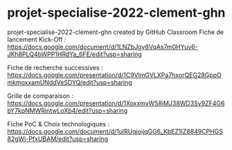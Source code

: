 # projet-specialise-2022-clement-ghn
projet-specialise-2022-clement-ghn created by GitHub Classroom
Fiche de lancement Kick-Off :
https://docs.google.com/document/d/1LNZbJgy8VqAs7m0HYuv6-JKh8PLQ4bWPP1HRdYa_6FE/edit?usp=sharing

Fiche de recherche successives :
https://docs.google.com/presentation/d/1C9VlmGVLXPa7hxorQEG28GppOmkmoxxamUNddVeSDYQ/edit?usp=sharing

Grille de comparaison :
https://docs.google.com/presentation/d/1XoxxmyW58jMJ38WD3Sv9ZF4G6bY7kpNMWRintwLoXb4/edit?usp=sharing

Fiche PoC & Choix technologiques :
https://docs.google.com/document/d/1ulRUqjoijqGG6_KbEZ1IZ8849CPHGS82gWj-PfxUBAM/edit?usp=sharing
